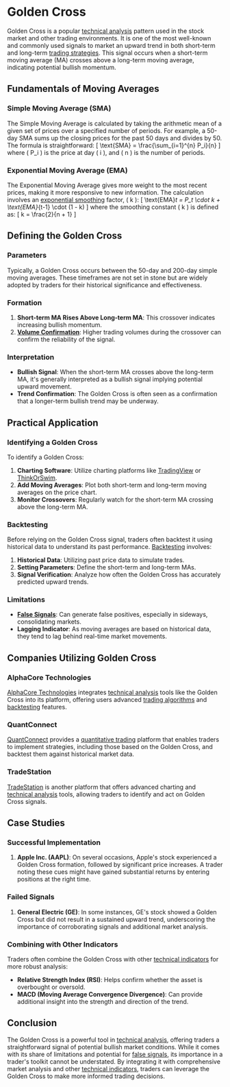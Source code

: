# Golden Cross

Golden Cross is a popular [technical analysis](../t/technical_analysis.md) pattern used in the stock market and other trading environments. It is one of the most well-known and commonly used signals to market an upward trend in both short-term and long-term [trading strategies](../t/trading_strategies.md). This signal occurs when a short-term moving average (MA) crosses above a long-term moving average, indicating potential bullish momentum.

## Fundamentals of Moving Averages

### Simple Moving Average (SMA)
The Simple Moving Average is calculated by taking the arithmetic mean of a given set of prices over a specified number of periods. For example, a 50-day SMA sums up the closing prices for the past 50 days and divides by 50. The formula is straightforward:
\[ \text{SMA} = \frac{\sum_{i=1}^{n} P_i}{n} \]
where \( P_i \) is the price at day \( i \), and \( n \) is the number of periods.

### Exponential Moving Average (EMA)
The Exponential Moving Average gives more weight to the most recent prices, making it more responsive to new information. The calculation involves an [exponential smoothing](../e/exponential_smoothing.md) factor, \( k \):
\[ \text{EMA}_t = P_t \cdot k + \text{EMA}_{t-1} \cdot (1 - k) \]
where the smoothing constant \( k \) is defined as:
\[ k = \frac{2}{n + 1} \]

## Defining the Golden Cross

### Parameters
Typically, a Golden Cross occurs between the 50-day and 200-day simple moving averages. These timeframes are not set in stone but are widely adopted by traders for their historical significance and effectiveness.

### Formation
1. **Short-term MA Rises Above Long-term MA**: This crossover indicates increasing bullish momentum.
2. **[Volume Confirmation](../v/volume_confirmation.md)**: Higher trading volumes during the crossover can confirm the reliability of the signal.

### Interpretation
- **Bullish Signal**: When the short-term MA crosses above the long-term MA, it's generally interpreted as a bullish signal implying potential upward movement.
- **Trend Confirmation**: The Golden Cross is often seen as a confirmation that a longer-term bullish trend may be underway.

## Practical Application

### Identifying a Golden Cross
To identify a Golden Cross:
1. **Charting Software**: Utilize charting platforms like [TradingView](../t/tradingview.md) or [ThinkOrSwim](../t/thinkorswim.md).
2. **Add Moving Averages**: Plot both short-term and long-term moving averages on the price chart.
3. **Monitor Crossovers**: Regularly watch for the short-term MA crossing above the long-term MA.

### Backtesting
Before relying on the Golden Cross signal, traders often backtest it using historical data to understand its past performance. [Backtesting](../b/backtesting.md) involves:
1. **Historical Data**: Utilizing past price data to simulate trades.
2. **Setting Parameters**: Define the short-term and long-term MAs.
3. **Signal Verification**: Analyze how often the Golden Cross has accurately predicted upward trends.

### Limitations
- **[False Signals](../f/false_signals_in_trading.md)**: Can generate false positives, especially in sideways, consolidating markets.
- **Lagging Indicator**: As moving averages are based on historical data, they tend to lag behind real-time market movements.

## Companies Utilizing Golden Cross

### AlphaCore Technologies
[AlphaCore Technologies](https://www.alphacoretechnologies.com) integrates [technical analysis](../t/technical_analysis.md) tools like the Golden Cross into its platform, offering users advanced [trading algorithms](../t/trading_algorithms.md) and [backtesting](../b/backtesting.md) features.

### QuantConnect
[QuantConnect](https://www.quantconnect.com) provides a [quantitative trading](../q/quantitative_trading.md) platform that enables traders to implement strategies, including those based on the Golden Cross, and backtest them against historical market data.

### TradeStation
[TradeStation](https://www.tradestation.com) is another platform that offers advanced charting and [technical analysis](../t/technical_analysis.md) tools, allowing traders to identify and act on Golden Cross signals.

## Case Studies

### Successful Implementation
1. **Apple Inc. (AAPL)**: On several occasions, Apple's stock experienced a Golden Cross formation, followed by significant price increases. A trader noting these cues might have gained substantial returns by entering positions at the right time.
   
### Failed Signals
1. **General Electric (GE)**: In some instances, GE's stock showed a Golden Cross but did not result in a sustained upward trend, underscoring the importance of corroborating signals and additional market analysis.

### Combining with Other Indicators
Traders often combine the Golden Cross with other [technical indicators](../t/technical_indicators.md) for more robust analysis:
- **Relative Strength Index (RSI)**: Helps confirm whether the asset is overbought or oversold.
- **MACD (Moving Average Convergence Divergence)**: Can provide additional insight into the strength and direction of the trend.

## Conclusion

The Golden Cross is a powerful tool in [technical analysis](../t/technical_analysis.md), offering traders a straightforward signal of potential bullish market conditions. While it comes with its share of limitations and potential for [false signals](../f/false_signals_in_trading.md), its importance in a trader's toolkit cannot be understated. By integrating it with comprehensive market analysis and other [technical indicators](../t/technical_indicators.md), traders can leverage the Golden Cross to make more informed trading decisions.
